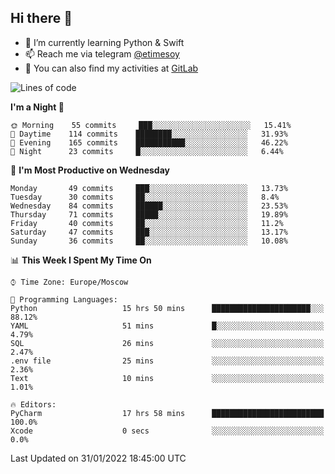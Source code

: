 ## Hi there 👋
- 🌱 I’m currently learning Python & Swift
- 📫 Reach me via telegram [@etimesoy](https://t.me/etimesoy/)
- 🦊 You can also find my activities at [GitLab](https://gitlab.com/etimesoy)

<!--START_SECTION:waka-->
![Lines of code](https://img.shields.io/badge/From%20Hello%20World%20I%27ve%20Written-182%20Thousand%20lines%20of%20code-blue)

**I'm a Night 🦉** 

```text
🌞 Morning    55 commits     ███░░░░░░░░░░░░░░░░░░░░░░   15.41% 
🌆 Daytime    114 commits    ████████░░░░░░░░░░░░░░░░░   31.93% 
🌃 Evening    165 commits    ███████████░░░░░░░░░░░░░░   46.22% 
🌙 Night      23 commits     █░░░░░░░░░░░░░░░░░░░░░░░░   6.44%

```
📅 **I'm Most Productive on Wednesday** 

```text
Monday       49 commits     ███░░░░░░░░░░░░░░░░░░░░░░   13.73% 
Tuesday      30 commits     ██░░░░░░░░░░░░░░░░░░░░░░░   8.4% 
Wednesday    84 commits     ██████░░░░░░░░░░░░░░░░░░░   23.53% 
Thursday     71 commits     █████░░░░░░░░░░░░░░░░░░░░   19.89% 
Friday       40 commits     ██░░░░░░░░░░░░░░░░░░░░░░░   11.2% 
Saturday     47 commits     ███░░░░░░░░░░░░░░░░░░░░░░   13.17% 
Sunday       36 commits     ██░░░░░░░░░░░░░░░░░░░░░░░   10.08%

```


📊 **This Week I Spent My Time On** 

```text
⌚︎ Time Zone: Europe/Moscow

💬 Programming Languages: 
Python                   15 hrs 50 mins      ██████████████████████░░░   88.12% 
YAML                     51 mins             █░░░░░░░░░░░░░░░░░░░░░░░░   4.79% 
SQL                      26 mins             ░░░░░░░░░░░░░░░░░░░░░░░░░   2.47% 
.env file                25 mins             ░░░░░░░░░░░░░░░░░░░░░░░░░   2.36% 
Text                     10 mins             ░░░░░░░░░░░░░░░░░░░░░░░░░   1.01%

🔥 Editors: 
PyCharm                  17 hrs 58 mins      █████████████████████████   100.0% 
Xcode                    0 secs              ░░░░░░░░░░░░░░░░░░░░░░░░░   0.0%

```


 Last Updated on 31/01/2022 18:45:00 UTC
<!--END_SECTION:waka-->
